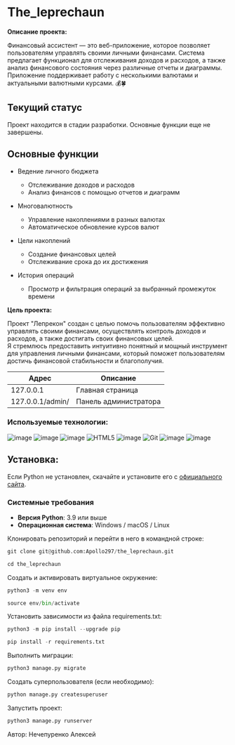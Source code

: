# The_leprechaun

**Описание проекта:**

Финансовый ассистент — это веб-приложение, которое позволяет пользователям управлять своими личными финансами. Система предлагает функционал для отслеживания доходов и расходов, а также анализ финансового состояния через различные отчеты и диаграммы. Приложение поддерживает работу с несколькими валютами и актуальными валютными курсами. 💰🍀

## Текущий статус
Проект находится в стадии разработки. Основные функции еще не завершены.
## Основные функции

- Ведение личного бюджета
  - Отслеживание доходов и расходов
  - Анализ финансов с помощью отчетов и диаграмм

- Многовалютность
  - Управление накоплениями в разных валютах
  - Автоматическое обновление курсов валют

- Цели накоплений
  - Создание финансовых целей
  - Отслеживание срока до их достижения

- История операций
  - Просмотр и фильтрация операций за выбранный промежуток времени

**Цель проекта:**

Проект "Лепрекон" создан с целью помочь пользователям эффективно управлять своими финансами, осуществлять контроль доходов и расходов, а также достигать своих финансовых целей.</br> Я стремлюсь предоставить интуитивно понятный и мощный инструмент для управления личными финансами, который поможет пользователям достичь финансовой стабильности и благополучия.


| Адрес | Описание |
|-------------|-------------|
| 127.0.0.1   | Главная страница   |
| 127.0.0.1/admin/   | Панель администратора  |

### Используемые технологии:
![image](https://img.shields.io/badge/Python-FFD43B?style=for-the-badge&logo=python&logoColor=blue)
![image](https://img.shields.io/badge/SQLite-07405E?style=for-the-badge&logo=sqlite&logoColor=white)
![image](https://img.shields.io/badge/Django-092E20?style=for-the-badge&logo=django&logoColor=green)
![HTML5](https://img.shields.io/badge/html5-%23E34F26.svg?style=for-the-badge&logo=html5&logoColor=white)
![image](https://img.shields.io/badge/VSCode-0078D4?style=for-the-badge&logo=visual%20studio%20code&logoColor=white)
![Git](https://img.shields.io/badge/git-%23F05033.svg?style=for-the-badge&logo=git&logoColor=white)
![image](https://img.shields.io/badge/GitHub-100000?style=for-the-badge&logo=github&logoColor=white)
![image](https://img.shields.io/badge/PostgreSQL-336791?style=for-the-badge&logo=postgresql&logoColor=white)

## Установка:

Если Python не установлен, скачайте и установите его с [официального сайта](https://www.python.org/downloads/).

### Системные требования

- **Версия Python**: 3.9 или выше
- **Операционная система**: Windows / macOS / Linux

Клонировать репозиторий и перейти в него в командной строке:
```python
git clone git@github.com:Apollo297/the_leprechaun.git
```
```python
cd the_leprechaun
```
Cоздать и активировать виртуальное окружение:
```python
python3 -m venv env
```
```python
source env/bin/activate
```
Установить зависимости из файла requirements.txt:
```python
python3 -m pip install --upgrade pip
```
```python
pip install -r requirements.txt
```
Выполнить миграции:
```python
python3 manage.py migrate
```
Создать суперпользователя (если необходимо):
```python
python manage.py createsuperuser
```
Запустить проект:
```python
python3 manage.py runserver
```
Автор: Нечепуренко Алексей
